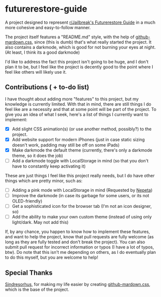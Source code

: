 # futurerestore-guide
A project designed to represent [r/Jailbreak's Futurerestore Guide](https://docs.google.com/document/d/1WHuwuvnkcEUCwaDuck2dy-MR7q4em38uL4_4Utx2QZ8/mobilebasic) in a much more cohesive and easy-to-follow manner. 

The project itself features a "README.md" style, with the help of [github-mardown.css](https://github.com/sindresorhus/github-markdown-css), since (this is dumb) that's what really started the project. It also contains a darkmode, which is good for not burning your eyes at night. (At least, I think its a good darkmode)

I'd like to address the fact this project isn't going to be huge, and I don't plan it to be, but I feel like the project is decently good to the point where I feel like others will likely use it. 

## Contributions ( + to-do list)
I have thought about adding more "features" to this project, but my knowledge is currently limited. With that in mind, there are still things I do feel like are a necessity and that at some point will be part of the project. To give you an idea of what I seek,  here's a list of things I currently want to implement: 

- [x] Add slight CSS animation(s) (or use another method, possibly?) to the project.
- [x] Add website support for modern iPhones (just in case static sizing doesn't work, padding may still be off on some iPads)
- [x] Make darkmode the default theme (currently, there's only a darkmode theme, so it does the job)
- [ ] Add a darkmode toggle with LocalStorage in mind (so that you don't have to constantly keep activating it)

These are just things I feel like this project really needs, but I do have other things which are pretty minor, such as: 

- [ ] Adding a pink mode with LocalStorage in mind (Requested by [Nepeta](https://github.com/Nepeta))
- [ ] Improve the darkmode (in case its garbage for some users, or its not OLED-friendly)
- [ ] Get a sophisticated icon for the browser tab (I'm not an icon designer, so)
- [ ] Add the ability to make your own custom theme (instead of using only light/dark. May not add this)

If, by any chance, you happen to know how to implement these features, and want to help the project, know that pull requests are fully welcome (as long as they are fully tested and don't break the project). You can also submit pull request for incorrect information or typos (I have a lot of typos, btw). Do note that this isn't me depending on others, as I do eventually plan to do this myself, but you are welcome to help!

## Special Thanks
[Sindresorhus](https://github.com/sindresorhus), for making my life easier by creating [github-mardown.css](https://github.com/sindresorhus/github-markdown-css), which is the base of the project. 
